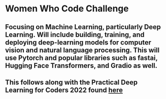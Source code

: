 # Women Who Code Challenge

## Focusing on Machine Learning, particularly Deep Learning. Will include building, training, and deploying deep-learning models for computer vision and natural language processing. This will use Pytorch and popular libraries such as fastai, Hugging Face Transformers, and Gradio as well.

## This follows along with the Practical Deep Learning for Coders 2022 found [here](https://course.fast.ai/)
